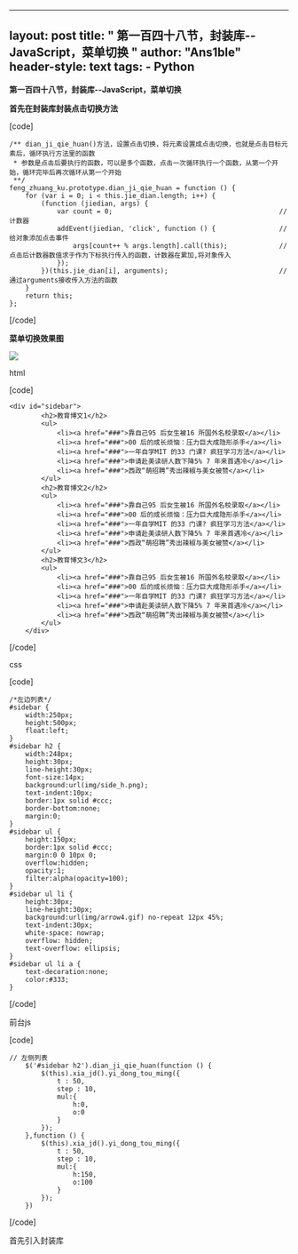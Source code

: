 
---
layout: post
title: " 第一百四十八节，封装库--JavaScript，菜单切换 "
author: "Ans1ble"
header-style: text
tags:
      - Python
---


**第一百四十八节，封装库--JavaScript，菜单切换**



**首先在封装库封装点击切换方法**



[code]

    /** dian_ji_qie_huan()方法，设置点击切换，将元素设置成点击切换，也就是点击目标元素后，循环执行方法里的函数
     * 参数是点击后要执行的函数，可以是多个函数，点击一次循环执行一个函数，从第一个开始，循环完毕后再次循环从第一个开始
     **/
    feng_zhuang_ku.prototype.dian_ji_qie_huan = function () {
        for (var i = 0; i < this.jie_dian.length; i++) {
            (function (jiedian, args) {
                var count = 0;                                          //计数器
                addEvent(jiedian, 'click', function () {                //给对象添加点击事件
                    args[count++ % args.length].call(this);             //点击后计数器数值求于作为下标执行传入的函数，计数器在累加,将对象传入
                });
            })(this.jie_dian[i], arguments);                            //通过arguments接收传入方法的函数
        }
        return this;
    };
[/code]





**菜单切换效果图**

![](https://images2015.cnblogs.com/blog/955761/201702/955761-20170221203446163-1197715460.png)

html

[code]

    <div id="sidebar">
            <h2>教育博文1</h2>
            <ul>
                <li><a href="###">靠自己95 后女生被16 所国外名校录取</a></li>
                <li><a href="###">00 后的成长烦恼：压力巨大成隐形杀手</a></li>
                <li><a href="###">一年自学MIT 的33 门课? 疯狂学习方法</a></li>
                <li><a href="###">申请赴美读研人数下降5% 7 年来首遇冷</a></li>
                <li><a href="###">西政“萌招聘”秀出辣椒与美女被赞</a></li>
            </ul>
            <h2>教育博文2</h2>
            <ul>
                <li><a href="###">靠自己95 后女生被16 所国外名校录取</a></li>
                <li><a href="###">00 后的成长烦恼：压力巨大成隐形杀手</a></li>
                <li><a href="###">一年自学MIT 的33 门课? 疯狂学习方法</a></li>
                <li><a href="###">申请赴美读研人数下降5% 7 年来首遇冷</a></li>
                <li><a href="###">西政“萌招聘”秀出辣椒与美女被赞</a></li>
            </ul>
            <h2>教育博文3</h2>
            <ul>
                <li><a href="###">靠自己95 后女生被16 所国外名校录取</a></li>
                <li><a href="###">00 后的成长烦恼：压力巨大成隐形杀手</a></li>
                <li><a href="###">一年自学MIT 的33 门课? 疯狂学习方法</a></li>
                <li><a href="###">申请赴美读研人数下降5% 7 年来首遇冷</a></li>
                <li><a href="###">西政“萌招聘”秀出辣椒与美女被赞</a></li>
            </ul>
        </div>
[/code]

css

[code]

    /*左边列表*/
    #sidebar {
        width:250px;
        height:500px;
        float:left;
    }
    #sidebar h2 {
        width:248px;
        height:30px;
        line-height:30px;
        font-size:14px;
        background:url(img/side_h.png);
        text-indent:10px;
        border:1px solid #ccc;
        border-bottom:none;
        margin:0;
    }
    #sidebar ul {
        height:150px;
        border:1px solid #ccc;
        margin:0 0 10px 0;
        overflow:hidden;
        opacity:1;
        filter:alpha(opacity=100);
    }
    #sidebar ul li {
        height:30px;
        line-height:30px;
        background:url(img/arrow4.gif) no-repeat 12px 45%;
        text-indent:30px;
        white-space: nowrap;
        overflow: hidden;
        text-overflow: ellipsis;
    }
    #sidebar ul li a {
        text-decoration:none;
        color:#333;
    }
[/code]

前台js

[code]

    // 左侧列表
        $('#sidebar h2').dian_ji_qie_huan(function () {
            $(this).xia_jd().yi_dong_tou_ming({
                t : 50,
                step : 10,
                mul:{
                    h:0,
                    o:0
                }
            });
        },function () {
            $(this).xia_jd().yi_dong_tou_ming({
                t : 50,
                step : 10,
                mul:{
                    h:150,
                    o:100
                }
            });
        })
[/code]

首先引入封装库



